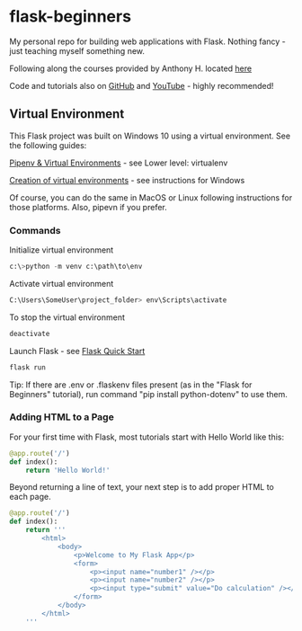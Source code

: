 # flask-beginners

My personal repo for building web applications with Flask. Nothing fancy - just teaching myself something new.

Following along the courses provided by Anthony H. located [here](https://prettyprinted.com/) 

Code and tutorials also on [GitHub](https://github.com/PrettyPrinted) and [YouTube](https://www.youtube.com/c/prettyprintedtutorials) - highly recommended!

## Virtual Environment

This Flask project was built on Windows 10 using a virtual environment. See the following guides:

[Pipenv & Virtual Environments](https://docs.python-guide.org/dev/virtualenvs/) - see Lower level: virtualenv

[Creation of virtual environments](https://docs.python.org/3/library/venv.html) - see instructions for Windows

Of course, you can do the same in MacOS or Linux following instructions for those platforms.  Also, pipevn if you prefer.

### Commands

Initialize virtual environment
``` Python
c:\>python -m venv c:\path\to\env
```
Activate virtual environment
``` Python
C:\Users\SomeUser\project_folder> env\Scripts\activate
```

To stop the virtual environment
```Python
deactivate
```

Launch Flask - see [Flask Quick Start](https://flask.palletsprojects.com/en/1.1.x/quickstart/)
``` Python
flask run
```
Tip: If there are .env or .flaskenv files present (as in the "Flask for Beginners" tutorial), run command "pip install python-dotenv" to use them.

### Adding HTML to a Page
For your first time with Flask, most tutorials start with Hello World like this:

```Python
@app.route('/')
def index():
    return 'Hello World!'
```

Beyond returning a line of text, your next step is to add proper HTML to each page.

``` Python
@app.route('/')
def index():
    return '''
        <html>
            <body>
                <p>Welcome to My Flask App</p>
                <form>
                    <p><input name="number1" /></p>
                    <p><input name="number2" /></p>
                    <p><input type="submit" value="Do calculation" /></p>
                </form>
            </body>
        </html>
    '''
```

